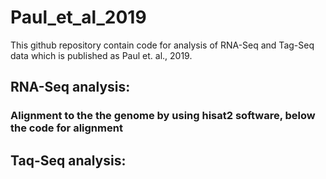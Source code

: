 # Paul_et_al_2019
This github repository contain code for analysis of RNA-Seq and Tag-Seq data which is published as Paul et. al., 2019.

## RNA-Seq analysis:
### Alignment to the the genome by using hisat2 software, below the code for alignment
## Taq-Seq analysis: